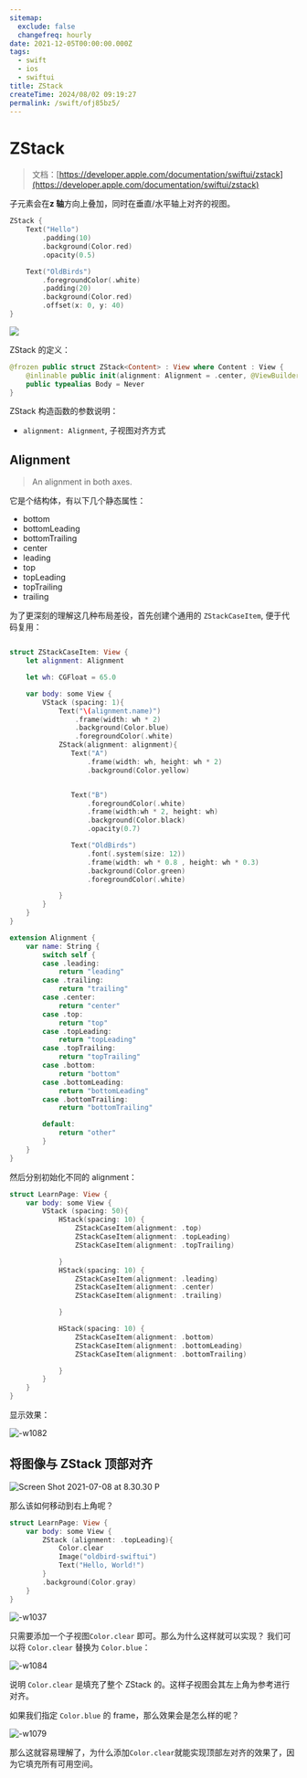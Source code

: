 ```yaml
---
sitemap:
  exclude: false
  changefreq: hourly
date: 2021-12-05T00:00:00.000Z
tags:
  - swift
  - ios
  - swiftui
title: ZStack
createTime: 2024/08/02 09:19:27
permalink: /swift/ofj85bz5/
---
```


# ZStack

> 文档：[https://developer.apple.com/documentation/swiftui/zstack](https://developer.apple.com/documentation/swiftui/zstack)

子元素会在**z 轴**方向上叠加，同时在垂直/水平轴上对齐的视图。

```swift
ZStack {
    Text("Hello")
        .padding(10)
        .background(Color.red)
        .opacity(0.5)

    Text("OldBirds")
        .foregroundColor(.white)
        .padding(20)
        .background(Color.red)
        .offset(x: 0, y: 40)
}
```

![](http://blog.oldbird.run/mweb/Screen%20Shot%202021-07-08%20at%207.40.59%20PM.png)

ZStack 的定义：

```swift
@frozen public struct ZStack<Content> : View where Content : View {
    @inlinable public init(alignment: Alignment = .center, @ViewBuilder content: () -> Content)
    public typealias Body = Never
}
```

ZStack 构造函数的参数说明：

- `alignment: Alignment`, 子视图对齐方式

## Alignment

> An alignment in both axes.

它是个结构体，有以下几个静态属性：

- bottom
- bottomLeading
- bottomTrailing
- center
- leading
- top
- topLeading
- topTrailing
- trailing

为了更深刻的理解这几种布局差役，首先创建个通用的 `ZStackCaseItem`, 便于代码复用：

```swift

struct ZStackCaseItem: View {
    let alignment: Alignment

    let wh: CGFloat = 65.0

    var body: some View {
        VStack (spacing: 1){
            Text("\(alignment.name)")
                .frame(width: wh * 2)
                .background(Color.blue)
                .foregroundColor(.white)
            ZStack(alignment: alignment){
               Text("A")
                   .frame(width: wh, height: wh * 2)
                   .background(Color.yellow)


               Text("B")
                   .foregroundColor(.white)
                   .frame(width:wh * 2, height: wh)
                   .background(Color.black)
                   .opacity(0.7)

               Text("OldBirds")
                   .font(.system(size: 12))
                   .frame(width: wh * 0.8 , height: wh * 0.3)
                   .background(Color.green)
                   .foregroundColor(.white)

            }
        }
    }
}

extension Alignment {
    var name: String {
        switch self {
        case .leading:
            return "leading"
        case .trailing:
            return "trailing"
        case .center:
            return "center"
        case .top:
            return "top"
        case .topLeading:
            return "topLeading"
        case .topTrailing:
            return "topTrailing"
        case .bottom:
            return "bottom"
        case .bottomLeading:
            return "bottomLeading"
        case .bottomTrailing:
            return "bottomTrailing"

        default:
            return "other"
        }
    }
}
```

然后分别初始化不同的 alignment：

```swift
struct LearnPage: View {
    var body: some View {
        VStack (spacing: 50){
            HStack(spacing: 10) {
                ZStackCaseItem(alignment: .top)
                ZStackCaseItem(alignment: .topLeading)
                ZStackCaseItem(alignment: .topTrailing)

            }
            HStack(spacing: 10) {
                ZStackCaseItem(alignment: .leading)
                ZStackCaseItem(alignment: .center)
                ZStackCaseItem(alignment: .trailing)

            }

            HStack(spacing: 10) {
                ZStackCaseItem(alignment: .bottom)
                ZStackCaseItem(alignment: .bottomLeading)
                ZStackCaseItem(alignment: .bottomTrailing)

            }
        }
    }
}
```

显示效果：

![-w1082](http://blog.oldbird.run/mweb/16257464746254.jpg)

## 将图像与 ZStack 顶部对齐

![Screen Shot 2021-07-08 at 8.30.30 P](http://blog.oldbird.run/mweb/Screen%20Shot%202021-07-08%20at%208.30.30%20PM.png)

那么该如何移动到右上角呢？

```swift
struct LearnPage: View {
    var body: some View {
        ZStack (alignment: .topLeading){
            Color.clear
            Image("oldbird-swiftui")
            Text("Hello, World!")
        }
        .background(Color.gray)
    }
}
```

![-w1037](http://blog.oldbird.run/mweb/16257481482530.jpg)

只需要添加一个子视图`Color.clear` 即可。那么为什么这样就可以实现？
我们可以将 `Color.clear` 替换为 `Color.blue`：

![-w1084](http://blog.oldbird.run/mweb/16257482568846.jpg)

说明 `Color.clear` 是填充了整个 ZStack 的。这样子视图会其左上角为参考进行对齐。

如果我们指定 `Color.blue` 的 frame，那么效果会是怎么样的呢？

![-w1079](http://blog.oldbird.run/mweb/16257486292457.jpg)

那么这就容易理解了，为什么添加`Color.clear`就能实现顶部左对齐的效果了，因为它填充所有可用空间。
